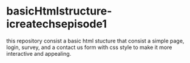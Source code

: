 # basicHtmlstructure-icreatechsepisode1
this repository consist a basic html stucture that consist a simple page, login, survey, and a contact us form with css style to make it more interactive and appealing.
